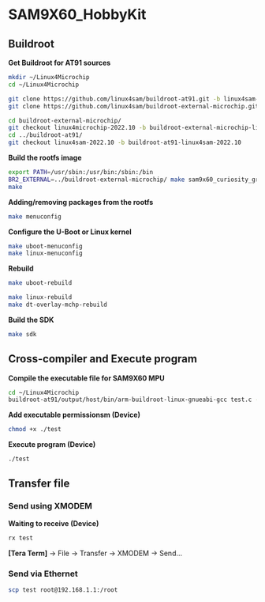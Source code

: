 # SAM9X60_HobbyKit
## Buildroot
**Get Buildroot for AT91 sources**
```bash
mkdir ~/Linux4Microchip
cd ~/Linux4Microchip

git clone https://github.com/linux4sam/buildroot-at91.git -b linux4sam-2022.10
git clone https://github.com/linux4sam/buildroot-external-microchip.git -b linux4microchip-2022.10

cd buildroot-external-microchip/
git checkout linux4microchip-2022.10 -b buildroot-external-microchip-linux4microchip-2022.10
cd ../buildroot-at91/
git checkout linux4sam-2022.10 -b buildroot-at91-linux4sam-2022.10
```
**Build the rootfs image**
```bash
export PATH=/usr/sbin:/usr/bin:/sbin:/bin
BR2_EXTERNAL=../buildroot-external-microchip/ make sam9x60_curiosity_graphics_defconfig
make
```
**Adding/removing packages from the rootfs**
```bash
make menuconfig
```
**Configure the U-Boot or Linux kernel**
```bash
make uboot-menuconfig
make linux-menuconfig
```
**Rebuild**
```bash
make uboot-rebuild
```
```bash
make linux-rebuild
make dt-overlay-mchp-rebuild
```  
**Build the SDK**
```bash
make sdk
```

## Cross-compiler and Execute program
**Compile the executable file for SAM9X60 MPU**
```bash
cd ~/Linux4Microchip
buildroot-at91/output/host/bin/arm-buildroot-linux-gnueabi-gcc test.c -o test
```
**Add executable permissionsm (Device)**
```bash
chmod +x ./test
```
**Execute program (Device)**
```bash
./test
```

## Transfer file
### Send using XMODEM
**Waiting to receive (Device)**  
```bash
rx test
```
**[Tera Term]** -> File -> Transfer -> XMODEM -> Send...  

### Send via Ethernet
```bash
scp test root@192.168.1.1:/root
```
